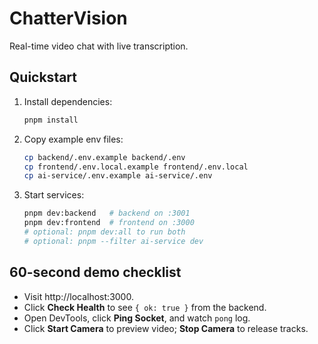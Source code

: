 # ChatterVision

Real-time video chat with live transcription.

## Quickstart

1. Install dependencies:
   ```sh
   pnpm install
   ```
2. Copy example env files:
   ```sh
   cp backend/.env.example backend/.env
   cp frontend/.env.local.example frontend/.env.local
   cp ai-service/.env.example ai-service/.env
   ```
3. Start services:
   ```sh
   pnpm dev:backend   # backend on :3001
   pnpm dev:frontend  # frontend on :3000
   # optional: pnpm dev:all to run both
   # optional: pnpm --filter ai-service dev
   ```

## 60-second demo checklist

- Visit http://localhost:3000.
- Click **Check Health** to see `{ ok: true }` from the backend.
- Open DevTools, click **Ping Socket**, and watch `pong` log.
- Click **Start Camera** to preview video; **Stop Camera** to release tracks.

